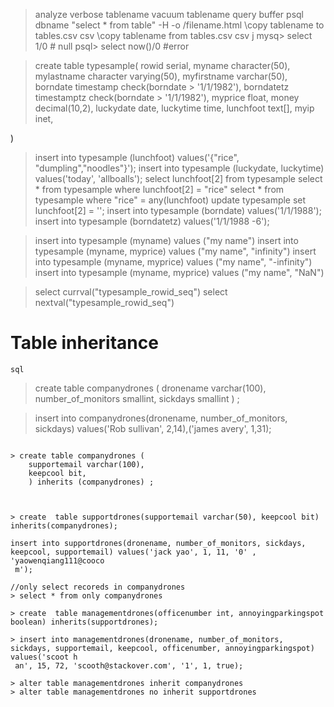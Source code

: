 > analyze verbose tablename
> vacuum tablename
 > query buffer
 > psql dbname "select * from table" -H -o /filename.html
  \copy tablename to tables.csv csv
  \copy tablename from  tables.csv csv
j
> mysq> select 1/0 # null
> psql> select now()/0 #error

> create table typesample(
    rowid serial, 
    myname character(50), 
    mylastname character varying(50), 
    myfirstname varchar(50), 
    borndate timestamp check(borndate > '1/1/1982'),
    borndatetz timestamptz check(borndate > '1/1/1982'),
    myprice float, 
    money decimal(10,2),
    luckydate date,
    luckytime time,
    lunchfoot text[],
    myip inet,

)

> insert into typesample (lunchfoot) values('{"rice", "dumpling","noodles"}');
> insert into typesample (luckydate, luckytime) values('today', 'allboalls');
> select lunchfoot[2] from typesample
> select * from typesample where lunchfoot[2] = "rice"
> select * from typesample where  "rice" = any(lunchfoot)
> update typesample set lunchfoot[2] = '';
> insert into typesample (borndate) values('1/1/1988');
> insert into typesample (borndatetz) values('1/1/1988 -6');

> insert into typesample (myname) values ("my name")
> insert into typesample (myname, myprice) values ("my name", "infinity")
> insert into typesample (myname, myprice) values ("my name", "-infinity")
> insert into typesample (myname, myprice) values ("my name", "NaN")

> select currval("typesample_rowid_seq")
> select nextval("typesample_rowid_seq")


# Table inheritance

```sql```
> create table companydrones (
    dronename varchar(100),
    number_of_monitors smallint,
    sickdays smallint
    ) ;

> insert into companydrones(dronename, number_of_monitors, sickdays) values('Rob sullivan', 2,14),('james avery', 1,31);

``````

> create table companydrones (
    supportemail varchar(100),
    keepcool bit,
    ) inherits (companydrones) ;



> create  table supportdrones(supportemail varchar(50), keepcool bit) inherits(companydrones);

insert into supportdrones(dronename, number_of_monitors, sickdays, keepcool, supportemail) values('jack yao', 1, 11, '0' , 'yaowenqiang111@cooco
 m'); 

//only select recoreds in companydrones
> select * from only companydrones

> create  table managementdrones(officenumber int, annoyingparkingspot boolean) inherits(supportdrones);

> insert into managementdrones(dronename, number_of_monitors, sickdays, supportemail, keepcool, officenumber, annoyingparkingspot) values('scoot h
 an', 15, 72, 'scooth@stackover.com', '1', 1, true);

> alter table managementdrones inherit companydrones
> alter table managementdrones no inherit supportdrones



























